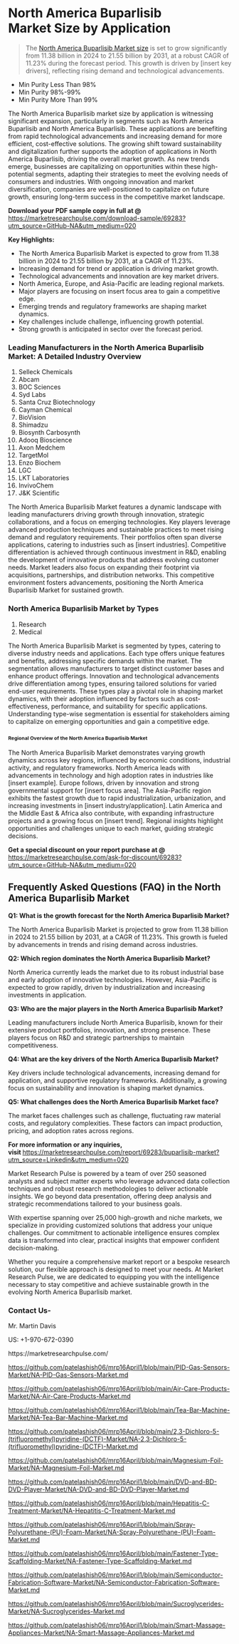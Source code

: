 <h1>North America Buparlisib Market&nbsp;Size by Application</h1><blockquote><p>The <a href="https://marketresearchpulse.com/download-sample/69283?utm_source=GitHub-NA&amp;utm_medium=020">North America Buparlisib Market size</a> is set to grow significantly from 11.38 billion in 2024 to 21.55 billion by 2031, at a robust CAGR of 11.23% during the forecast period. This growth is driven by [insert key drivers], reflecting rising demand and technological advancements.</p></blockquote><ul><li>Min Purity Less Than 98%<li> Min Purity 98%-99%<li> Min Purity More Than 99%</li></ul><p>The North America Buparlisib market size by application is witnessing significant expansion, particularly in segments such as North America Buparlisib and North America Buparlisib. These applications are benefiting from rapid technological advancements and increasing demand for more efficient, cost-effective solutions. The growing shift toward sustainability and digitalization further supports the adoption of applications in North America Buparlisib, driving the overall market growth. As new trends emerge, businesses are capitalizing on opportunities within these high-potential segments, adapting their strategies to meet the evolving needs of consumers and industries. With ongoing innovation and market diversification, companies are well-positioned to capitalize on future growth, ensuring long-term success in the competitive market landscape.</p><p><strong>Download your PDF sample copy in full at @ </strong><a href="https://marketresearchpulse.com/download-sample/69283?utm_source=GitHub-NA&amp;utm_medium=020">https://marketresearchpulse.com/download-sample/69283?utm_source=GitHub-NA&amp;utm_medium=020</a></p><p><strong>Key Highlights: </strong></p><ul><li>The North America Buparlisib Market is expected to grow from 11.38 billion in 2024 to 21.55 billion by 2031, at a CAGR of 11.23%.</li><li>Increasing demand for trend or application is driving market growth.</li><li>Technological advancements and innovation are key market drivers.</li><li>North America, Europe, and Asia-Pacific are leading regional markets.</li><li>Major players are focusing on insert focus area to gain a competitive edge.</li><li>Emerging trends and regulatory frameworks are shaping market dynamics.</li><li>Key challenges include challenge, influencing growth potential.</li><li>Strong growth is anticipated in sector over the forecast period.</li></ul><h3>Leading Manufacturers in the North America Buparlisib Market: A Detailed Industry Overview</h3><ol><li>Selleck Chemicals</li><li>Abcam</li><li>BOC Sciences</li><li>Syd Labs</li><li>Santa Cruz Biotechnology</li><li>Cayman Chemical</li><li>BioVision</li><li>Shimadzu</li><li>Biosynth Carbosynth</li><li>Adooq Bioscience</li><li>Axon Medchem</li><li>TargetMol</li><li>Enzo Biochem</li><li>LGC</li><li>LKT Laboratories</li><li>InvivoChem</li><li>J&K Scientific</li></ol><div class="flex max-w-full flex-col flex-grow"><div class="min-h-8 text-message flex w-full flex-col items-end gap-2 whitespace-normal break-words [.text-message+&amp;]:mt-5" dir="auto" data-message-author-role="assistant" data-message-id="fd8432e4-4910-450d-b182-61b7bfb0a01f" data-message-model-slug="gpt-4o"><div class="flex w-full flex-col gap-1 empty:hidden first:pt-[3px]"><div class="markdown prose w-full break-words dark:prose-invert light"><p>The North America Buparlisib Market features a dynamic landscape with leading manufacturers driving growth through innovation, strategic collaborations, and a focus on emerging technologies. Key players leverage advanced production techniques and sustainable practices to meet rising demand and regulatory requirements. Their portfolios often span diverse applications, catering to industries such as [insert industries]. Competitive differentiation is achieved through continuous investment in R&amp;D, enabling the development of innovative products that address evolving customer needs. Market leaders also focus on expanding their footprint via acquisitions, partnerships, and distribution networks. This competitive environment fosters advancements, positioning the North America Buparlisib Market for sustained growth.</p></div></div></div></div><h3>North America Buparlisib Market by Types</h3><ol><li>Research<li> Medical</li></ol><div class="flex max-w-full flex-col flex-grow"><div class="min-h-8 text-message flex w-full flex-col items-end gap-2 whitespace-normal break-words [.text-message+&amp;]:mt-5" dir="auto" data-message-author-role="assistant" data-message-id="084470be-0bb7-4664-bddf-5156b4f41249" data-message-model-slug="gpt-4o-mini"><div class="flex w-full flex-col gap-1 empty:hidden first:pt-[3px]"><div class="markdown prose w-full break-words dark:prose-invert light"><p>The North America Buparlisib Market is segmented by types, catering to diverse industry needs and applications. Each type offers unique features and benefits, addressing specific demands within the market. The segmentation allows manufacturers to target distinct customer bases and enhance product offerings. Innovation and technological advancements drive differentiation among types, ensuring tailored solutions for varied end-user requirements. These types play a pivotal role in shaping market dynamics, with their adoption influenced by factors such as cost-effectiveness, performance, and suitability for specific applications. Understanding type-wise segmentation is essential for stakeholders aiming to capitalize on emerging opportunities and gain a competitive edge.</p></div></div></div></div><h3><span style="font-size: 11px;">Regional Overview of the North America Buparlisib Market</span></h3><div class="flex max-w-full flex-col flex-grow"><div class="min-h-8 text-message flex w-full flex-col items-end gap-2 whitespace-normal break-words [.text-message+&amp;]:mt-5" dir="auto" data-message-author-role="assistant" data-message-id="e9038762-ce64-4e30-91c9-9bd413514231" data-message-model-slug="gpt-4o-mini"><div class="flex w-full flex-col gap-1 empty:hidden first:pt-[3px]"><div class="markdown prose w-full break-words dark:prose-invert light"><p>The North America Buparlisib Market demonstrates varying growth dynamics across key regions, influenced by economic conditions, industrial activity, and regulatory frameworks. North America leads with advancements in technology and high adoption rates in industries like [insert example]. Europe follows, driven by innovation and strong governmental support for [insert focus area]. The Asia-Pacific region exhibits the fastest growth due to rapid industrialization, urbanization, and increasing investments in [insert industry/application]. Latin America and the Middle East &amp; Africa also contribute, with expanding infrastructure projects and a growing focus on [insert trend]. Regional insights highlight opportunities and challenges unique to each market, guiding strategic decisions.</p></div></div></div></div><p><strong>Get a special discount on your report purchase at @ </strong><a href="https://marketresearchpulse.com/ask-for-discount/69283?utm_source=GitHub-NA&amp;utm_medium=020">https://marketresearchpulse.com/ask-for-discount/69283?utm_source=GitHub-NA&amp;utm_medium=020</a></p><h2>Frequently Asked Questions (FAQ) in the North America Buparlisib Market</h2><p><strong>Q1: What is the growth forecast for the North America Buparlisib Market?</strong></p><p>The North America Buparlisib Market is projected to grow from 11.38 billion in 2024 to 21.55 billion by 2031, at a CAGR of 11.23%. This growth is fueled by advancements in trends and rising demand across industries.</p><p><strong>Q2: Which region dominates the North America Buparlisib Market?</strong></p><p>North America currently leads the market due to its robust industrial base and early adoption of innovative technologies. However, Asia-Pacific is expected to grow rapidly, driven by industrialization and increasing investments in application.</p><p><strong>Q3: Who are the major players in the North America Buparlisib Market?</strong></p><p>Leading manufacturers include North America Buparlisib, known for their extensive product portfolios, innovation, and strong presence. These players focus on R&amp;D and strategic partnerships to maintain competitiveness.</p><p><strong>Q4: What are the key drivers of the North America Buparlisib Market?</strong></p><p>Key drivers include technological advancements, increasing demand for application, and supportive regulatory frameworks. Additionally, a growing focus on sustainability and innovation is shaping market dynamics.</p><p><strong>Q5: What challenges does the North America Buparlisib Market face?</strong></p><p>The market faces challenges such as challenge, fluctuating raw material costs, and regulatory complexities. These factors can impact production, pricing, and adoption rates across regions.</p><p><strong>For more information or any inquiries, visit&nbsp;</strong><a href="https://marketresearchpulse.com/report/69283/buparlisib-market?utm_source=Linkedin&utm_medium=020">https://marketresearchpulse.com/report/69283/buparlisib-market?utm_source=Linkedin&utm_medium=020</a></p><p>Market Research Pulse is powered by a team of over 250 seasoned analysts and subject matter experts who leverage advanced data collection techniques and robust research methodologies to deliver actionable insights. We go beyond data presentation, offering deep analysis and strategic recommendations tailored to your business goals.</p><p>With expertise spanning over 25,000 high-growth and niche markets, we specialize in providing customized solutions that address your unique challenges. Our commitment to actionable intelligence ensures complex data is transformed into clear, practical insights that empower confident decision-making.</p><p>Whether you require a comprehensive market report or a bespoke research solution, our flexible approach is designed to meet your needs. At Market Research Pulse, we are dedicated to equipping you with the intelligence necessary to stay competitive and achieve sustainable growth in the evolving North America Buparlisib market.</p><h3><strong>Contact Us-</strong></h3><p>Mr. Martin Davis</p><p>US: +1-970-672-0390</p><p>https://marketresearchpulse.com/</p><p><a href="https://github.com/patelashish06/mrp16April1/blob/main/PID-Gas-Sensors-Market/NA-PID-Gas-Sensors-Market.md">https://github.com/patelashish06/mrp16April1/blob/main/PID-Gas-Sensors-Market/NA-PID-Gas-Sensors-Market.md</a></p><p><a href="https://github.com/patelashish06/mrp16April/blob/main/Air-Care-Products-Market/NA-Air-Care-Products-Market.md">https://github.com/patelashish06/mrp16April/blob/main/Air-Care-Products-Market/NA-Air-Care-Products-Market.md</a></p><p><a href="https://github.com/patelashish06/mrp16April1/blob/main/Tea-Bar-Machine-Market/NA-Tea-Bar-Machine-Market.md">https://github.com/patelashish06/mrp16April1/blob/main/Tea-Bar-Machine-Market/NA-Tea-Bar-Machine-Market.md</a></p><p><a href="https://github.com/patelashish06/mrp16April/blob/main/2,3-Dichloro-5-(trifluoromethyl)pyridine-(DCTF)-Market/NA-2,3-Dichloro-5-(trifluoromethyl)pyridine-(DCTF)-Market.md">https://github.com/patelashish06/mrp16April/blob/main/2,3-Dichloro-5-(trifluoromethyl)pyridine-(DCTF)-Market/NA-2,3-Dichloro-5-(trifluoromethyl)pyridine-(DCTF)-Market.md</a></p><p><a href="https://github.com/patelashish06/mrp16April/blob/main/Magnesium-Foil-Market/NA-Magnesium-Foil-Market.md">https://github.com/patelashish06/mrp16April/blob/main/Magnesium-Foil-Market/NA-Magnesium-Foil-Market.md</a></p><p><a href="https://github.com/patelashish06/mrp16April1/blob/main/DVD-and-BD-DVD-Player-Market/NA-DVD-and-BD-DVD-Player-Market.md">https://github.com/patelashish06/mrp16April1/blob/main/DVD-and-BD-DVD-Player-Market/NA-DVD-and-BD-DVD-Player-Market.md</a></p><p><a href="https://github.com/patelashish06/mrp16April/blob/main/Hepatitis-C-Treatment-Market/NA-Hepatitis-C-Treatment-Market.md">https://github.com/patelashish06/mrp16April/blob/main/Hepatitis-C-Treatment-Market/NA-Hepatitis-C-Treatment-Market.md</a></p><p><a href="https://github.com/patelashish06/mrp16April1/blob/main/Spray-Polyurethane-(PU)-Foam-Market/NA-Spray-Polyurethane-(PU)-Foam-Market.md">https://github.com/patelashish06/mrp16April1/blob/main/Spray-Polyurethane-(PU)-Foam-Market/NA-Spray-Polyurethane-(PU)-Foam-Market.md</a></p><p><a href="https://github.com/patelashish06/mrp16April/blob/main/Fastener-Type-Scaffolding-Market/NA-Fastener-Type-Scaffolding-Market.md">https://github.com/patelashish06/mrp16April/blob/main/Fastener-Type-Scaffolding-Market/NA-Fastener-Type-Scaffolding-Market.md</a></p><p><a href="https://github.com/patelashish06/mrp16April1/blob/main/Semiconductor-Fabrication-Software-Market/NA-Semiconductor-Fabrication-Software-Market.md">https://github.com/patelashish06/mrp16April1/blob/main/Semiconductor-Fabrication-Software-Market/NA-Semiconductor-Fabrication-Software-Market.md</a></p><p><a href="https://github.com/patelashish06/mrp16April/blob/main/Sucroglycerides-Market/NA-Sucroglycerides-Market.md">https://github.com/patelashish06/mrp16April/blob/main/Sucroglycerides-Market/NA-Sucroglycerides-Market.md</a></p><p><a href="https://github.com/patelashish06/mrp16April1/blob/main/Smart-Massage-Appliances-Market/NA-Smart-Massage-Appliances-Market.md">https://github.com/patelashish06/mrp16April1/blob/main/Smart-Massage-Appliances-Market/NA-Smart-Massage-Appliances-Market.md</a></p>